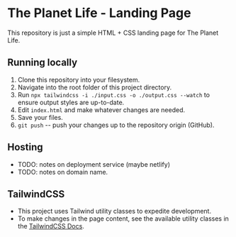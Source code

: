 # The Planet Life - Landing Page

This repository is just a simple HTML + CSS landing page for The Planet Life.


## Running locally

1. Clone this repository into your filesystem.
2. Navigate into the root folder of this project directory.
3. Run `npx tailwindcss -i ./input.css -o ./output.css --watch` to ensure output styles are up-to-date.
4. Edit `index.html` and make whatever changes are needed.
5. Save your files.
6. `git push` -- push your changes up to the repository origin (GitHub).

## Hosting

- TODO: notes on deployment service (maybe netlify)
- TODO: notes on domain name.

## TailwindCSS
  - This project uses Tailwind utility classes to expedite development.
  - To make changes in the page content, see the available utility classes in the
        [TailwindCSS Docs](https://tailwindcss.com/docs/installation).
